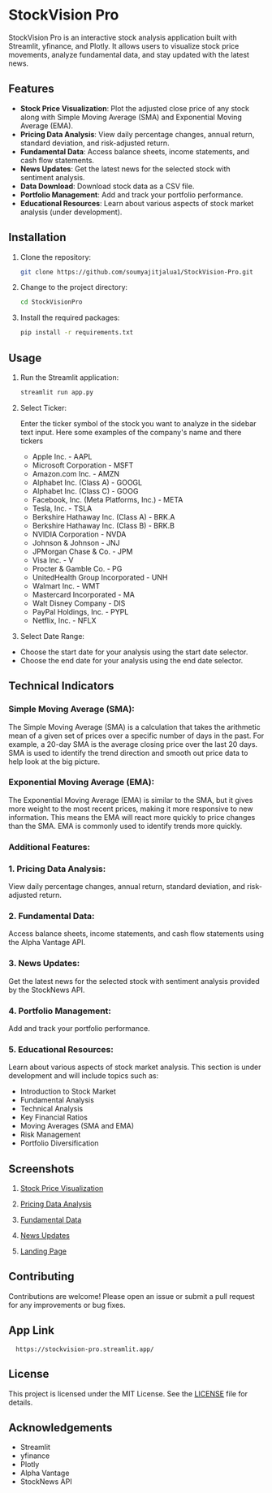 # StockVision Pro

StockVision Pro is an interactive stock analysis application built with Streamlit, yfinance, and Plotly. It allows users to visualize stock price movements, analyze fundamental data, and stay updated with the latest news.

## Features

- **Stock Price Visualization**: Plot the adjusted close price of any stock along with Simple Moving Average (SMA) and Exponential Moving Average (EMA).
- **Pricing Data Analysis**: View daily percentage changes, annual return, standard deviation, and risk-adjusted return.
- **Fundamental Data**: Access balance sheets, income statements, and cash flow statements.
- **News Updates**: Get the latest news for the selected stock with sentiment analysis.
- **Data Download**: Download stock data as a CSV file.
- **Portfolio Management**: Add and track your portfolio performance.
- **Educational Resources**: Learn about various aspects of stock market analysis (under development).

## Installation

1. Clone the repository:
   ```bash
   git clone https://github.com/soumyajitjalua1/StockVision-Pro.git


2. Change to the project directory:
   ```bash
   cd StockVisionPro

3. Install the required packages:
   ```bash
   pip install -r requirements.txt


## Usage

1. Run the Streamlit application:
   ```bash
   streamlit run app.py


2. Select Ticker:
   
   Enter the ticker symbol of the stock you want to analyze in the sidebar text input.
   Here some examples of the company's name and there tickers
   
   - Apple Inc. - AAPL
   - Microsoft Corporation - MSFT
   - Amazon.com Inc. - AMZN
   - Alphabet Inc. (Class A) - GOOGL
   - Alphabet Inc. (Class C) - GOOG
   - Facebook, Inc. (Meta Platforms, Inc.) - META
   - Tesla, Inc. - TSLA
   - Berkshire Hathaway Inc. (Class A) - BRK.A
   - Berkshire Hathaway Inc. (Class B) - BRK.B
   - NVIDIA Corporation - NVDA
   - Johnson & Johnson - JNJ
   - JPMorgan Chase & Co. - JPM
   - Visa Inc. - V
   - Procter & Gamble Co. - PG
   - UnitedHealth Group Incorporated - UNH
   - Walmart Inc. - WMT
   - Mastercard Incorporated - MA
   - Walt Disney Company - DIS
   - PayPal Holdings, Inc. - PYPL
   - Netflix, Inc. - NFLX
  
3. Select Date Range:
  - Choose the start date for your analysis using the start date selector.
  - Choose the end date for your analysis using the end date selector. 


## Technical Indicators
  ### Simple Moving Average (SMA):

  
  The Simple Moving Average (SMA) is a calculation that takes the arithmetic mean of a given set of prices over a specific number of days in the past. For example, a 20-day SMA is the average closing price over     the last 20 days. SMA is used to identify the trend direction and smooth out price data to help look at the big picture.

  ### Exponential Moving Average (EMA):


  The Exponential Moving Average (EMA) is similar to the SMA, but it gives more weight to the most recent prices, making it more responsive to new information. This means the EMA will react more quickly to price changes than the SMA. EMA is commonly used to identify trends more quickly.


  ### Additional Features:

  
  ### 1. Pricing Data Analysis:   
  View daily percentage changes, annual return, standard deviation, and risk-adjusted return.
  ### 2. Fundamental Data: 
  Access balance sheets, income statements, and cash flow statements using the Alpha Vantage API.
  ### 3. News Updates:
  Get the latest news for the selected stock with sentiment analysis provided by the StockNews API.
  ### 4. Portfolio Management:
  Add and track your portfolio performance.
  ### 5. Educational Resources:
  Learn about various aspects of stock market analysis. This section is under development and will include topics such as:
  - Introduction to Stock Market
  - Fundamental Analysis
  - Technical Analysis
  - Key Financial Ratios
  - Moving Averages (SMA and EMA)
  - Risk Management
  - Portfolio Diversification

## Screenshots

  1. [Stock Price Visualization](https://github.com/soumyajitjalua1/StockVision-Pro/blob/main/Plot.png)

  2. [Pricing Data Analysis](https://github.com/soumyajitjalua1/StockVision-Pro/blob/main/Pricing%20Movement.png)

  3. [Fundamental Data](https://github.com/soumyajitjalua1/StockVision-Pro/blob/main/Fundamental%20data.png)

  4. [News Updates](https://github.com/soumyajitjalua1/StockVision-Pro/blob/main/Top%2010%20News.png)
  5. [Landing Page]()

## Contributing

  Contributions are welcome! Please open an issue or submit a pull request for any improvements or bug fixes.

## App Link 
      https://stockvision-pro.streamlit.app/


## License

  This project is licensed under the MIT License. See the [LICENSE](https://github.com/soumyajitjalua1/StockVision-Pro/blob/main/LICENSE) file for details.

## Acknowledgements

  - Streamlit
  - yfinance
  - Plotly
  - Alpha Vantage
  - StockNews API


